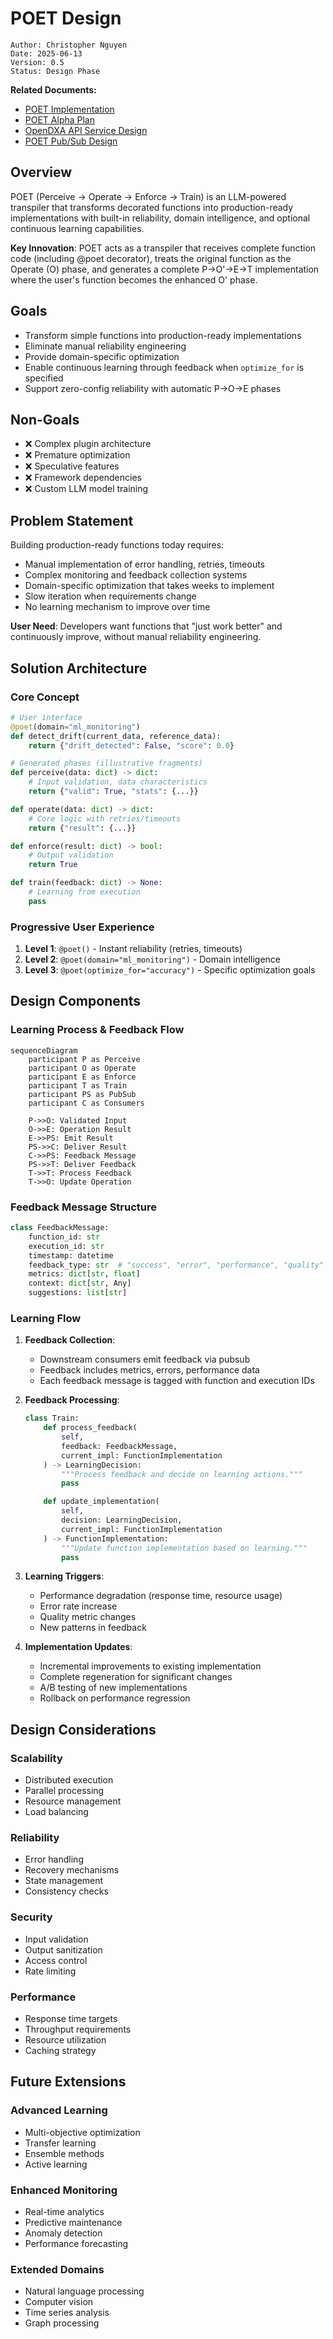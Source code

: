 # POET Design

```text
Author: Christopher Nguyen
Date: 2025-06-13
Version: 0.5
Status: Design Phase
```

**Related Documents:**
- [POET Implementation](poet-implementation.md)
- [POET Alpha Plan](poet-alpha.md)
- [OpenDXA API Service Design](../../../api/.design/opendxa_api_service.md)
- [POET Pub/Sub Design](../../../common/pubsub/.design/pubsub.md)

## Overview

POET (Perceive → Operate → Enforce → Train) is an LLM-powered transpiler that transforms decorated functions into production-ready implementations with built-in reliability, domain intelligence, and optional continuous learning capabilities.

**Key Innovation**: POET acts as a transpiler that receives complete function code (including @poet decorator), treats the original function as the Operate (O) phase, and generates a complete P→O'→E→T implementation where the user's function becomes the enhanced O' phase.

## Goals
- Transform simple functions into production-ready implementations
- Eliminate manual reliability engineering
- Provide domain-specific optimization
- Enable continuous learning through feedback when `optimize_for` is specified
- Support zero-config reliability with automatic P→O→E phases

## Non-Goals
- ❌ Complex plugin architecture
- ❌ Premature optimization
- ❌ Speculative features
- ❌ Framework dependencies
- ❌ Custom LLM model training

## Problem Statement

Building production-ready functions today requires:
- Manual implementation of error handling, retries, timeouts
- Complex monitoring and feedback collection systems
- Domain-specific optimization that takes weeks to implement
- Slow iteration when requirements change
- No learning mechanism to improve over time

**User Need**: Developers want functions that "just work better" and continuously improve, without manual reliability engineering.

## Solution Architecture

### Core Concept
```python
# User interface
@poet(domain="ml_monitoring")
def detect_drift(current_data, reference_data):
    return {"drift_detected": False, "score": 0.0}

# Generated phases (illustrative fragments)
def perceive(data: dict) -> dict:
    # Input validation, data characteristics
    return {"valid": True, "stats": {...}}

def operate(data: dict) -> dict:
    # Core logic with retries/timeouts
    return {"result": {...}}

def enforce(result: dict) -> bool:
    # Output validation
    return True

def train(feedback: dict) -> None:
    # Learning from execution
    pass
```

### Progressive User Experience
1. **Level 1**: `@poet()` - Instant reliability (retries, timeouts)
2. **Level 2**: `@poet(domain="ml_monitoring")` - Domain intelligence  
3. **Level 3**: `@poet(optimize_for="accuracy")` - Specific optimization goals

## Design Components

### Learning Process & Feedback Flow

```mermaid
sequenceDiagram
    participant P as Perceive
    participant O as Operate
    participant E as Enforce
    participant T as Train
    participant PS as PubSub
    participant C as Consumers

    P->>O: Validated Input
    O->>E: Operation Result
    E->>PS: Emit Result
    PS->>C: Deliver Result
    C->>PS: Feedback Message
    PS->>T: Deliver Feedback
    T->>T: Process Feedback
    T->>O: Update Operation
```

### Feedback Message Structure
```python
class FeedbackMessage:
    function_id: str
    execution_id: str
    timestamp: datetime
    feedback_type: str  # "success", "error", "performance", "quality"
    metrics: dict[str, float]
    context: dict[str, Any]
    suggestions: list[str]
```

### Learning Flow
1. **Feedback Collection**:
   - Downstream consumers emit feedback via pubsub
   - Feedback includes metrics, errors, performance data
   - Each feedback message is tagged with function and execution IDs

2. **Feedback Processing**:
   ```python
   class Train:
       def process_feedback(
           self,
           feedback: FeedbackMessage,
           current_impl: FunctionImplementation
       ) -> LearningDecision:
           """Process feedback and decide on learning actions."""
           pass

       def update_implementation(
           self,
           decision: LearningDecision,
           current_impl: FunctionImplementation
       ) -> FunctionImplementation:
           """Update function implementation based on learning."""
           pass
   ```

3. **Learning Triggers**:
   - Performance degradation (response time, resource usage)
   - Error rate increase
   - Quality metric changes
   - New patterns in feedback

4. **Implementation Updates**:
   - Incremental improvements to existing implementation
   - Complete regeneration for significant changes
   - A/B testing of new implementations
   - Rollback on performance regression

## Design Considerations

### Scalability
- Distributed execution
- Parallel processing
- Resource management
- Load balancing

### Reliability
- Error handling
- Recovery mechanisms
- State management
- Consistency checks

### Security
- Input validation
- Output sanitization
- Access control
- Rate limiting

### Performance
- Response time targets
- Throughput requirements
- Resource utilization
- Caching strategy

## Future Extensions

### Advanced Learning
- Multi-objective optimization
- Transfer learning
- Ensemble methods
- Active learning

### Enhanced Monitoring
- Real-time analytics
- Predictive maintenance
- Anomaly detection
- Performance forecasting

### Extended Domains
- Natural language processing
- Computer vision
- Time series analysis
- Graph processing